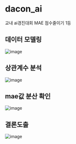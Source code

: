 # dacon_ai

교내 ai경진대회 MAE 점수줄이기 1등 

## 데이터 모델링
![image](https://github.com/Controllls/dacon_ai/assets/53941701/e70b6bee-486a-46bb-9446-ba59ca36ebea)


## 상관계수 분석
![image](https://github.com/Controllls/dacon_ai/assets/53941701/72c53548-8428-452e-aeeb-186d4117203f)

## mae값 분산 확인
![image](https://github.com/Controllls/dacon_ai/assets/53941701/07be36fa-5ec2-4bf9-b1c6-b32a25666366)

## 결론도출
![image](https://github.com/Controllls/dacon_ai/assets/53941701/a94cfb90-bb74-41ed-a3de-632f1f0b4ec5)
